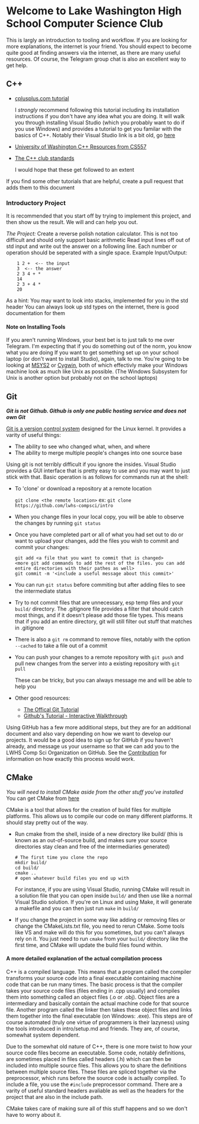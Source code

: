# Welcome to Lake Washington High School Computer Science Club #

This is largly an introduction to tooling and workflow.
If you are looking for more explanations, the internet is your friend. You should expect to become quite good at finding answers via the internet, as there are many useful resources. Of course, the Telegram group chat is also an excellent way to get help.

## C++ ##

+ [cplusplus.com tutorial](http://www.cplusplus.com/doc/tutorial/)
	
	I _strongly_ recommend following this tutorial including its installation instructions if you don't have any idea what you are doing. It will walk you through installing Visual Studio (which you probably want to do if you use Windows) and provides a tutorial to get you familar with the basics of C++. Notably their Visual Studio link is a bit old, go [here](https://www.visualstudio.com/)

+ [University of Washington C++ Resources from CS557](https://courses.cs.washington.edu/courses/cse557/15au/projects/c++resources.html)

+ [The C++ club standards](CXXSTD.md)

	I would hope that these get followed to an extent

If you find some other tutorials that are helpful, create a pull request that adds them to this document

### Introductory Project ###
It is recommended that you start off by trying to implement this project, and then show us the result. We will and can help you out.

*The Project:* Create a reverse polish notation calculator. This is not too difficult and should only support basic arithmetic
Read input lines off out of std input and write out the answer on a following line. Each number or operation should be seperated with a single space.
Example Input/Output:
```
	1 2 +  <-- the input
	3  <-- the answer
	2 3 4 + *
	14
	2 3 + 4 *
	20
```
As a hint: You may want to look into stacks, implemented for you in the <stack> std header
You can always look up std types on the internet, there is good documentation for them

#### Note on Installing Tools ####
If you aren't running Windows, your best bet is to just talk to me over Telegram. I'm expecting that if you do something out of the norm, you know what you are doing
If you want to get something set up on your school laptop (or don't want to install Studio), again, talk to me. You're going to be looking at [MSYS2](http://www.msys2.org/) or [Cygwin](http://cygwin.com/), both of which effectivly make your Windows machine look as much like Unix as possible. (The Windows Subsystem for Unix is another option but probably not on the school laptops)

## Git ##

___Git *is* *not* Github. Github is only one public hosting service and *does not* own Git___

[Git is a version control system](https://git-scm.com/) designed for the Linux kernel. It provides a varity of useful things:
+ The ability to see who changed what, when, and where
+ The ability to merge multiple people's changes into one source base

Using git is not terribly difficult if you ignore the insides. Visual Studio provides a GUI interface that is pretty easy to use and you may want to just stick with that. Basic operation is as follows for commands run at the shell:

+ To 'clone' or download a repository at a remote location

	`git clone <the remote location>`
	ex: `git clone https://github.com/lwhs-compsci/intro`

+ When you change files in your local copy, you will be able to observe the changes by running `git status`
+ Once you have completed part or all of what you had set out to do or want to upload your changes, add the files you wish to commit and  commit your changes:

	```
	git add <a file that you want to commit that is changed>
	<more git add commands to add the rest of the files. you can add entire directories with their pathes as well>
	git commit -m '<include a useful message about this commit>'
	```
+ You can run `git status` before commiting but after adding files to see the intermediate status
+ Try to not commit files that are unnecessary, esp temp files and your `build/` directory. The .gitignore file provides a filter that should catch most things, and if it doesn't please add those file types. This means that if you add an entire directory, git will still filter out stuff that matches in .gitignore
+ There is also a `git rm` command to remove files, notably with the option `--cached` to take a file out of a commit
+ You can push your changes to a remote repository with `git push` and pull new changes from the server into a existing repository with `git pull`

	These can be tricky, but you can always message me and will be able to help you

+ Other good resources:
	
	+ [The Offical Git Tutorial](https://git-scm.com/docs/gittutorial)
	+ [Github's Tutorial - Interactive Walkthrough](https://try.github.io/levels/1/challenges/1)

Using GitHub has a few more additional steps, but they are for an additional document and also vary depending on how we want to develop our projects. It would be a good idea to sign up for GitHub if you haven't already, and message us your username so that we can add you to the LWHS Comp Sci Organization on GitHub. See the [Contribution](CONTRIB.md) for information on how exactly this process would work.

## CMake ##

_You will need to install CMake aside from the other stuff you've installed_
You can get CMake from [here](https://cmake.org/) 

CMake is a tool that allows for the creation of build files for multiple platforms. This allows us to compile our code on many different platforms. It should stay pretty out of the way.
+ Run cmake from the shell, inside of a new directory like build/ (this is known as an out-of-source build, and makes sure your source directories stay clean and free of the intermediaries generated)

	```
	# The first time you clone the repo
	mkdir build/
	cd build/
	cmake ..
	# open whatever build files you end up with 
	```
	For instance, if you are using Visual Studio, running CMake will result in a solution file that you can open inside `build/` and then use like a normal Visual Studio solution. If you're on Linux and using Make, it will generate a makefile and you can then just run `make` in `build/` 

+ If you change the project in some way like adding or removing files or change the CMakeLists.txt file, you need to rerun CMake. Some tools like VS and make will do this for you sometimes, but you can't always rely on it. You just need to run `cmake` from your `build/` directory like the first time, and CMake will update the build files found within.

#### A more detailed explanation of the actual compilation process ####

C++ is a compiled language. This means that a program called the compiler transforms your source code into a final executable containing machine code that can be run many times. The basic process is that the compiler takes your source code files (files ending in .cpp usually) and compiles them into something called an object files (.o or .obj). Object files are a intermediary and basically contain the actual machine code for that source file. Another program called the linker then takes these object files and links them together into the final executable (on Windows: .exe). This steps are of course automated (truly one virtue of programmers is their lazyness) using the tools introduced in intro/setup.md and friends. They are, of course, somewhat system dependent.

Due to the somewhat old nature of C++, there is one more twist to how your source code files become an executable. Some code, notably definitions, are sometimes placed in files called headers (.h) which can then be included into multiple source files. This allows you to share the definitions between multiple source files. These files are spliced together via the preprocessor, which runs before the source code is actually compiled. To include a file, you use the `#include` preprocessor command. There are a varity of useful standard headers avaliable as well as the headers for the project that are also in the include path.

CMake takes care of making sure all of this stuff happens and so we don't have to worry about it.
